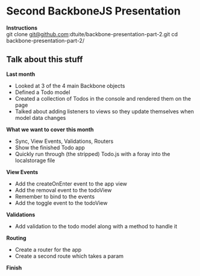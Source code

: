 # Second BackboneJS Presentation

**Instructions**  
    git clone git@github.com:dtuite/backbone-presentation-part-2.git
    cd backbone-presentation-part-2/

## Talk about this stuff

**Last month**

 - Looked at 3 of the 4 main Backbone objects
 - Defined a Todo model
 - Created a collection of Todos in the console and rendered them on the page
 - Talked about adding listeners to views so they update themselves when
   model data changes

**What we want to cover this month**

 * Sync, View Events, Validations, Routers
 * Show the finished Todo app
 * Quickly run through (the stripped) Todo.js with a foray into the localstorage file

**View Events**  

 - Add the createOnEnter event to the app view
 - Add the removal event to the todoView
 - Remember to bind to the events
 - Add the toggle event to the todoView

**Validations**

 - Add validation to the todo model along with a method to handle it

**Routing**

 - Create a router for the app
 - Create a second route which takes a param

**Finish**

